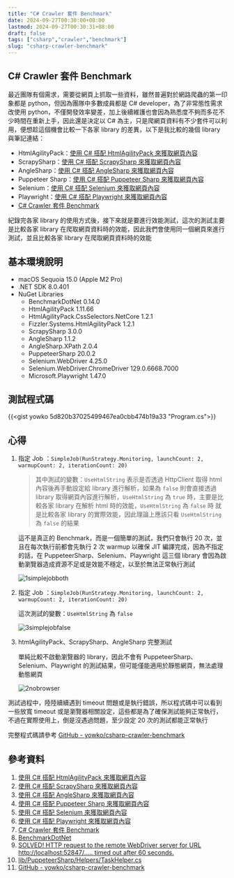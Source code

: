 ```yaml
---
title: "C# Crawler 套件 Benchmark"
date: 2024-09-27T00:30:00+08:00
lastmod: 2024-09-27T00:30:31+08:00
draft: false
tags: ["csharp","crawler","benchmark"]
slug: "csharp-crawler-benchmark"
---
```


## C# Crawler 套件 Benchmark

最近團隊有個需求，需要從網頁上抓取一些資料，雖然普遍對於網路爬蟲的第一印象都是 python，但因為團隊中多數成員都是 C# developer，為了非常態性需求改使用 python，不僅開發效率變差，加上後續維護也會因為熟悉度不夠而多花不少時間在重新上手，因此還是決定以 C# 為主，只是爬網頁資料有不少套件可以利用，便想趁這個機會比較一下各家 library 的差異，以下是我比較的幾個 library 與筆記連結：

- HtmlAgilityPack：[使用 C# 搭配 HtmlAgilityPack 來獲取網頁內容](/csharp-htmlagilitypack)
- ScrapySharp：[使用 C# 搭配 ScrapySharp 來獲取網頁內容](/csharp-scrapysharp)
- AngleSharp：[使用 C# 搭配 AngleSharp 來獲取網頁內容](/csharp-anglesharp)
- Puppeteer Sharp：[使用 C# 搭配 Puppeteer Sharp 來獲取網頁內容](/csharp-puppeteer-sharp)
- Selenium：[使用 C# 搭配 Selenium 來獲取網頁內容](/csharp-selenium)
- Playwright：[使用 C# 搭配 Playwright 來獲取網頁內容](/csharp-playwright)
- [C# Crawler 套件 Benchmark](/csharp-crawler-benchmark)

紀錄完各家 library 的使用方式後，接下來就是要進行效能測試，這次的測試主要是比較各家 library 在爬取網頁資料時的效能，因此我們會使用同一個網頁來進行測試，並且比較各家 library 在爬取網頁資料時的效能

## 基本環境說明

- macOS Sequoia 15.0 (Apple M2 Pro)
- .NET SDK 8.0.401
- NuGet Libraries
    - BenchmarkDotNet 0.14.0
    - HtmlAgilityPack 1.11.66
    - HtmlAgilityPack.CssSelectors.NetCore 1.2.1
    - Fizzler.Systems.HtmlAgilityPack 1.2.1
    - ScrapySharp 3.0.0
    - AngleSharp 1.1.2
    - AngleSharp.XPath 2.0.4
    - PuppeteerSharp 20.0.2
    - Selenium.WebDriver 4.25.0
    - Selenium.WebDriver.ChromeDriver 129.0.6668.7000
    - Microsoft.Playwright 1.47.0

## 測試程式碼

{{<gist yowko 5d820b37025499467ea0cbb474b19a33 "Program.cs">}}

## 心得

1. 指定 Job ：`SimpleJob(RunStrategy.Monitoring, launchCount: 2, warmupCount: 2, iterationCount: 20)`

    > 其中測試的變數：`UseHtmlString` 表示是否透過 HttpClient 取得 html 內容後再手動設定給 library 進行解析，如果為 `false` 則會直接透過 library 取得網頁內容進行解析，`UseHtmlString` 為 `true` 時，主要是比較各家 library 在解析 html 時的效能，`UseHtmlString` 為 `false` 時 就是比較各家 library 的實際效能，因此理論上應該只看 `UseHtmlString` 為 `false` 的結果

    這不是真正的 Benchmark，而是一個簡單的測試，我們只會執行 20 次，並且在每次執行前都會先執行 2 次 warmup 以確保 JIT 編譯完成，因為不指定的話，在 PuppeteerSharp、Selenium、Playwright 這三個 library 會因為啟動瀏覽器造成資源不足或是效能不穩定，以至於無法正常執行測試

    ![1simplejobboth](https://github.com/user-attachments/assets/c31e20f7-cf24-48d3-b944-48e9a898cf38)

2. 指定 Job ：`SimpleJob(RunStrategy.Monitoring, launchCount: 2, warmupCount: 2, iterationCount: 20)`

    這次測試的變數：`UseHtmlString` 為 `false`

    ![3simplejobfalse](https://github.com/user-attachments/assets/bab49f0c-702b-479d-ad1c-d46ec02b0193)

3. htmlAgilityPack、ScrapySharp、AngleSharp 完整測試

    單純比較不啟動瀏覽器的 library，因此不會有 PuppeteerSharp、Selenium、Playwright 的測試結果，但可能僅能適用於靜態網頁，無法處理動態網頁

    ![2nobrowser](https://github.com/user-attachments/assets/ffdf888a-3d29-4f57-8be4-0feea0a9a869)

測試過程中，陸陸續續遇到 timeout 問題或是執行錯誤，所以程式碼中可以看到一些放寬 timeout 或是瀏覽器相關設定，這些都是為了確保測試能夠正常執行，不過在實際使用上，倒是沒遇過問題，至少設定 20 次的測試都能正常執行

完整程式碼請參考 [GitHub - yowko/csharp-crawler-benchmark](https://github.com/yowko/csharp-crawler-benchmark)

## 參考資料

1. [使用 C# 搭配 HtmlAgilityPack 來獲取網頁內容](/csharp-htmlagilitypack)
2. [使用 C# 搭配 ScrapySharp 來獲取網頁內容](/csharp-scrapysharp)
3. [使用 C# 搭配 AngleSharp 來獲取網頁內容](/csharp-anglesharp)
4. [使用 C# 搭配 Puppeteer Sharp 來獲取網頁內容](/csharp-puppeteer-sharp)
5. [使用 C# 搭配 Selenium 來獲取網頁內容](/csharp-selenium)
6. [使用 C# 搭配 Playwright 來獲取網頁內容](/csharp-playwright)
7. [C# Crawler 套件 Benchmark](/csharp-crawler-benchmark)
8. [BenchmarkDotNet](https://benchmarkdotnet.org/index.html)
9. [SOLVED! HTTP request to the remote WebDriver server for URL http://localhost:52847/….. timed out after 60 seconds.](https://seleniumjava.com/2019/09/02/solved-the-http-request-to-the-remote-webdriver-server-for-url-http-localhost52847-session-value-timed-out-after-60-seconds/)
10. [lib/PuppeteerSharp/Helpers/TaskHelper.cs](https://github.com/hardkoded/puppeteer-sharp/blob/master/lib/PuppeteerSharp/Helpers/TaskHelper.cs/)
11. [GitHub - yowko/csharp-crawler-benchmark](https://github.com/yowko/csharp-crawler-benchmark)
